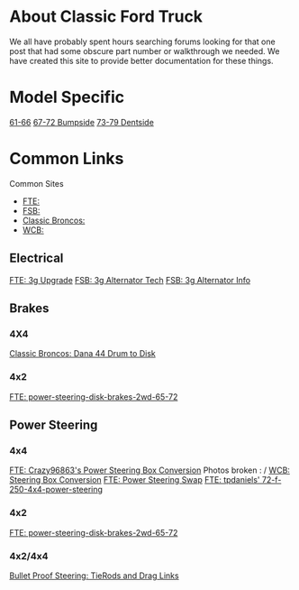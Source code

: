 <!-- TITLE: Classic Ford Truck -->
<!-- SUBTITLE: A site for documenting for clasic ford trucks -->

# About Classic Ford Truck
We all have probably spent hours searching forums looking for that one post that had some obscure part number or walkthrough we needed. We have created this site to provide better documentation for these things. 

# Model Specific
[61-66](/61-66)
[67-72 Bumpside](/67-72-bumpside)
[73-79 Dentside](/73-79-dentside)

# Common Links
Common Sites
* [FTE:](https://www.ford-trucks.com)
* [FSB:](https://www.fullsizedbronco.com)
* [Classic Broncos:](http://classicbroncos.com)
* [WCB:](http://www.wcb4x4.com)
## Electrical
[FTE: 3g Upgrade](https://www.ford-trucks.com/forums/942250-just-did-a-3g-upgrade.html)
[FSB: 3g Alternator Tech](http://www.fullsizebronco.com/forum/23-technical-write-ups/7478-3g-alternator-tech.html)
[FSB: 3g Alternator Info](http://fullsizebronco.com/forum/7-1980-96-bronco-tech/55169-3g-interchange-facts-if-youre-thinking-3g-read-here-4.html)

## Brakes
### 4X4
[Classic Broncos: Dana 44 Drum to Disk](http://classicbroncos.com/disc-f150.shtml)

### 4x2
[FTE: power-steering-disk-brakes-2wd-65-72](https://www.ford-trucks.com/articles/power-steering-disk-brakes-2wd-65-72/)

## Power Steering
### 4x4
[FTE: Crazy96863's Power Steering Box Conversion](https://www.ford-trucks.com/forums/1144182-steering-box-conversion-pics.html) Photos broken : /
[WCB: Steering Box Conversion](http://www.wcb4x4.com/tech/diyrockcrawler.shtml)
[FTE: Power Steering Swap](https://www.ford-trucks.com/forums/1053921-1974-4x4-power-assist-steering-swap.html)
[FTE: tpdaniels' 72-f-250-4x4-power-steering](https://www.ford-trucks.com/forums/1019742-72-f-250-4x4-power-steering-instructions-with-pictures.html)

### 4x2
[FTE: power-steering-disk-brakes-2wd-65-72](https://www.ford-trucks.com/articles/power-steering-disk-brakes-2wd-65-72/)

### 4x2/4x4
[Bullet Proof Steering: TieRods and Drag Links](http://bulletproofsteering.com/steeringsystems.html)


